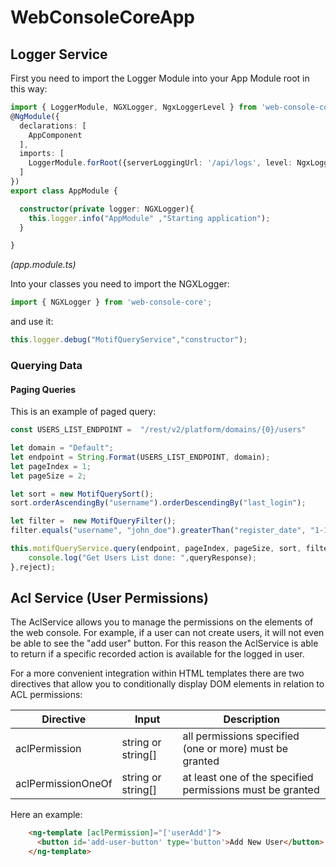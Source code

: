 # WebConsoleCoreApp

## Logger Service

First you need to import the Logger Module into your App Module root in this way:

```typescript
import { LoggerModule, NGXLogger, NgxLoggerLevel } from 'web-console-core'
@NgModule({
  declarations: [
    AppComponent 
  ],
  imports: [
    LoggerModule.forRoot({serverLoggingUrl: '/api/logs', level: NgxLoggerLevel.TRACE, serverLogLevel: NgxLoggerLevel.OFF})
  ]
})
export class AppModule { 

  constructor(private logger: NGXLogger){
    this.logger.info("AppModule" ,"Starting application");
  }

}
```
*(app.module.ts)*


Into your classes you need to import the NGXLogger:

```typescript
import { NGXLogger } from 'web-console-core';
```

and use it:

```typescript
this.logger.debug("MotifQueryService","constructor");
```

### Querying Data ### 

#### Paging Queries ####
This is an example of paged query:

```typescript
const USERS_LIST_ENDPOINT =  "/rest/v2/platform/domains/{0}/users"

let domain = "Default";
let endpoint = String.Format(USERS_LIST_ENDPOINT, domain);
let pageIndex = 1;
let pageSize = 2;

let sort = new MotifQuerySort();
sort.orderAscendingBy("username").orderDescendingBy("last_login");

let filter =  new MotifQueryFilter();
filter.equals("username", "john_doe").greaterThan("register_date", "1-1-2018").between("logins", 10,20);

this.motifQueryService.query(endpoint, pageIndex, pageSize, sort, filter).subscribe((queryResponse) => {
    console.log("Get Users List done: ",queryResponse);
},reject);
```


## Acl Service (User Permissions)

The AclService allows you to manage the permissions on the elements of the web console. For example, if a user can not create users, it will not even be able to see the "add user" button.
For this reason the AclService is able to return if a specific recorded action is available for the logged in user.

For a more convenient integration within HTML templates there are two directives that allow you to conditionally display DOM elements in relation to ACL permissions:


| Directive          | Input           | Description |
|--------------------|-----------------|-------------|
| aclPermission      | string or string[] | all permissions specified (one or more) must be granted             |
| aclPermissionOneOf | string or string[] | at least one of the specified permissions must be granted             |

Here an example:

```html
    <ng-template [aclPermission]="['userAdd']">
      <button id='add-user-button' type='button'>Add New User</button>
    </ng-template>
```

